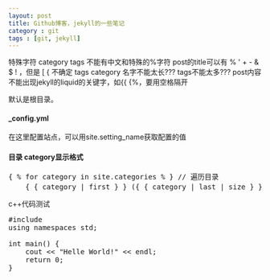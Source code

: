 ```yaml
---
layout: post
title: Github博客，jekyll的一些笔记
category : git 
tags : [git, jekyll]
---
```


特殊字符
category tags  不能有中文和特殊的%字符
post的title可以有  % ' + - & $ ! ，但是 \[ \{ 不确定
tags category 名字不能太长???
tags不能太多???
post内容不能出现jekyll的liquid的关键字，如\{\{ \{%，要用空格隔开

默认是根目录。

#### _config.yml  
在这里配置站点，可以用site.setting_name获取配置的值  

#### 目录 category显示格式
<pre name=code class=jekyll>
{ % for category in site.categories % } // 遍历目录
	{ { category | first } } ({ { category | last | size } })  // 目录使用方法
</pre>

c++代码测试
<pre name=code class=cpp>
#include <iostream>
using namespaces std;

int main() {
	cout << "Helle World!" << endl;
	return 0;
}

</pre>

